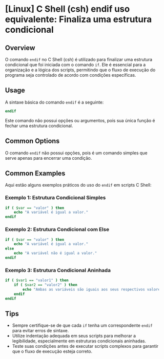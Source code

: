 # [Linux] C Shell (csh) endif uso equivalente: Finaliza uma estrutura condicional

## Overview
O comando `endif` no C Shell (csh) é utilizado para finalizar uma estrutura condicional que foi iniciada com o comando `if`. Ele é essencial para a organização e a lógica dos scripts, permitindo que o fluxo de execução do programa seja controlado de acordo com condições específicas.

## Usage
A sintaxe básica do comando `endif` é a seguinte:

```csh
endif
```

Este comando não possui opções ou argumentos, pois sua única função é fechar uma estrutura condicional.

## Common Options
O comando `endif` não possui opções, pois é um comando simples que serve apenas para encerrar uma condição.

## Common Examples
Aqui estão alguns exemplos práticos do uso do `endif` em scripts C Shell:

### Exemplo 1: Estrutura Condicional Simples
```csh
if ( $var == "valor" ) then
    echo "A variável é igual a valor."
endif
```

### Exemplo 2: Estrutura Condicional com Else
```csh
if ( $var == "valor" ) then
    echo "A variável é igual a valor."
else
    echo "A variável não é igual a valor."
endif
```

### Exemplo 3: Estrutura Condicional Aninhada
```csh
if ( $var1 == "valor1" ) then
    if ( $var2 == "valor2" ) then
        echo "Ambas as variáveis são iguais aos seus respectivos valores."
    endif
endif
```

## Tips
- Sempre certifique-se de que cada `if` tenha um correspondente `endif` para evitar erros de sintaxe.
- Utilize indentação adequada em seus scripts para melhorar a legibilidade, especialmente em estruturas condicionais aninhadas.
- Teste suas condições antes de executar scripts complexos para garantir que o fluxo de execução esteja correto.